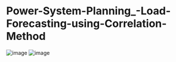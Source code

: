 # Power-System-Planning_-Load-Forecasting-using-Correlation-Method
![image](https://github.com/Divya-Samudra/Power-System-Planning_-Load-Forecasting-using-Correlation-Method/assets/130666521/19415ff2-704f-4e1d-9dac-592b562d8322)
![image](https://github.com/Divya-Samudra/Power-System-Planning_-Load-Forecasting-using-Correlation-Method/assets/130666521/4a9ac716-d79b-40ba-8c65-2a98c4f9f879)
